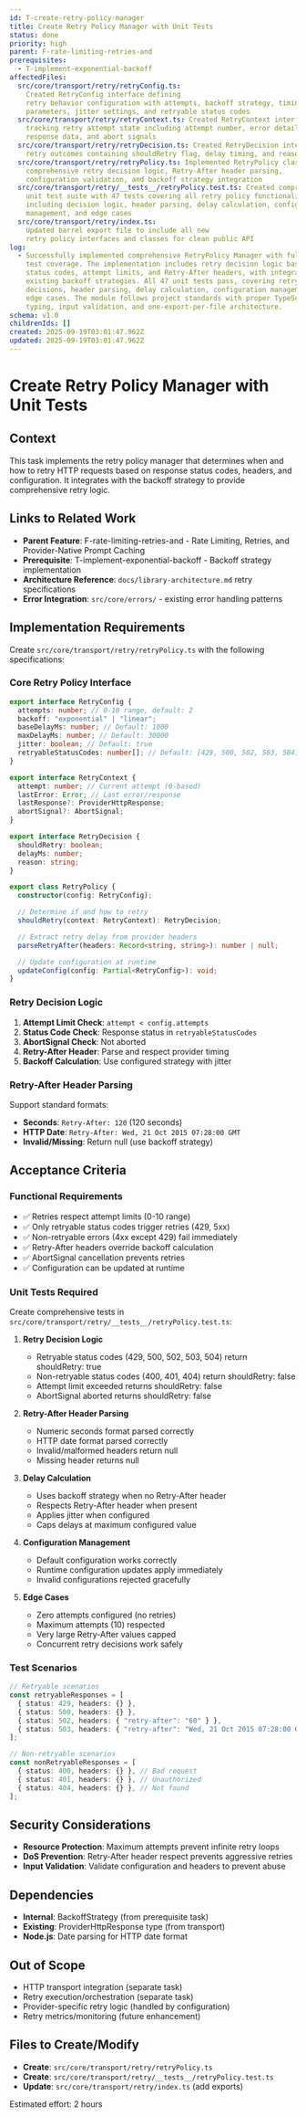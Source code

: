 ```yaml
---
id: T-create-retry-policy-manager
title: Create Retry Policy Manager with Unit Tests
status: done
priority: high
parent: F-rate-limiting-retries-and
prerequisites:
  - T-implement-exponential-backoff
affectedFiles:
  src/core/transport/retry/retryConfig.ts:
    Created RetryConfig interface defining
    retry behavior configuration with attempts, backoff strategy, timing
    parameters, jitter settings, and retryable status codes
  src/core/transport/retry/retryContext.ts: Created RetryContext interface for
    tracking retry attempt state including attempt number, error details,
    response data, and abort signals
  src/core/transport/retry/retryDecision.ts: Created RetryDecision interface for
    retry outcomes containing shouldRetry flag, delay timing, and reasoning
  src/core/transport/retry/retryPolicy.ts: Implemented RetryPolicy class with
    comprehensive retry decision logic, Retry-After header parsing,
    configuration validation, and backoff strategy integration
  src/core/transport/retry/__tests__/retryPolicy.test.ts: Created comprehensive
    unit test suite with 47 tests covering all retry policy functionality
    including decision logic, header parsing, delay calculation, configuration
    management, and edge cases
  src/core/transport/retry/index.ts:
    Updated barrel export file to include all new
    retry policy interfaces and classes for clean public API
log:
  - Successfully implemented comprehensive RetryPolicy Manager with full unit
    test coverage. The implementation includes retry decision logic based on
    status codes, attempt limits, and Retry-After headers, with integration to
    existing backoff strategies. All 47 unit tests pass, covering retry
    decisions, header parsing, delay calculation, configuration management, and
    edge cases. The module follows project standards with proper TypeScript
    typing, input validation, and one-export-per-file architecture.
schema: v1.0
childrenIds: []
created: 2025-09-19T03:01:47.962Z
updated: 2025-09-19T03:01:47.962Z
---
```


# Create Retry Policy Manager with Unit Tests

## Context

This task implements the retry policy manager that determines when and how to retry HTTP requests based on response status codes, headers, and configuration. It integrates with the backoff strategy to provide comprehensive retry logic.

## Links to Related Work

- **Parent Feature**: F-rate-limiting-retries-and - Rate Limiting, Retries, and Provider-Native Prompt Caching
- **Prerequisite**: T-implement-exponential-backoff - Backoff strategy implementation
- **Architecture Reference**: `docs/library-architecture.md` retry specifications
- **Error Integration**: `src/core/errors/` - existing error handling patterns

## Implementation Requirements

Create `src/core/transport/retry/retryPolicy.ts` with the following specifications:

### Core Retry Policy Interface

```typescript
export interface RetryConfig {
  attempts: number; // 0-10 range, default: 2
  backoff: "exponential" | "linear";
  baseDelayMs: number; // Default: 1000
  maxDelayMs: number; // Default: 30000
  jitter: boolean; // Default: true
  retryableStatusCodes: number[]; // Default: [429, 500, 502, 503, 504]
}

export interface RetryContext {
  attempt: number; // Current attempt (0-based)
  lastError: Error; // Last error/response
  lastResponse?: ProviderHttpResponse;
  abortSignal?: AbortSignal;
}

export interface RetryDecision {
  shouldRetry: boolean;
  delayMs: number;
  reason: string;
}

export class RetryPolicy {
  constructor(config: RetryConfig);

  // Determine if and how to retry
  shouldRetry(context: RetryContext): RetryDecision;

  // Extract retry delay from provider headers
  parseRetryAfter(headers: Record<string, string>): number | null;

  // Update configuration at runtime
  updateConfig(config: Partial<RetryConfig>): void;
}
```

### Retry Decision Logic

1. **Attempt Limit Check**: `attempt < config.attempts`
2. **Status Code Check**: Response status in `retryableStatusCodes`
3. **AbortSignal Check**: Not aborted
4. **Retry-After Header**: Parse and respect provider timing
5. **Backoff Calculation**: Use configured strategy with jitter

### Retry-After Header Parsing

Support standard formats:

- **Seconds**: `Retry-After: 120` (120 seconds)
- **HTTP Date**: `Retry-After: Wed, 21 Oct 2015 07:28:00 GMT`
- **Invalid/Missing**: Return null (use backoff strategy)

## Acceptance Criteria

### Functional Requirements

- ✅ Retries respect attempt limits (0-10 range)
- ✅ Only retryable status codes trigger retries (429, 5xx)
- ✅ Non-retryable errors (4xx except 429) fail immediately
- ✅ Retry-After headers override backoff calculation
- ✅ AbortSignal cancellation prevents retries
- ✅ Configuration can be updated at runtime

### Unit Tests Required

Create comprehensive tests in `src/core/transport/retry/__tests__/retryPolicy.test.ts`:

1. **Retry Decision Logic**
   - Retryable status codes (429, 500, 502, 503, 504) return shouldRetry: true
   - Non-retryable status codes (400, 401, 404) return shouldRetry: false
   - Attempt limit exceeded returns shouldRetry: false
   - AbortSignal aborted returns shouldRetry: false

2. **Retry-After Header Parsing**
   - Numeric seconds format parsed correctly
   - HTTP date format parsed correctly
   - Invalid/malformed headers return null
   - Missing header returns null

3. **Delay Calculation**
   - Uses backoff strategy when no Retry-After header
   - Respects Retry-After header when present
   - Applies jitter when configured
   - Caps delays at maximum configured value

4. **Configuration Management**
   - Default configuration works correctly
   - Runtime configuration updates apply immediately
   - Invalid configurations rejected gracefully

5. **Edge Cases**
   - Zero attempts configured (no retries)
   - Maximum attempts (10) respected
   - Very large Retry-After values capped
   - Concurrent retry decisions work safely

### Test Scenarios

```typescript
// Retryable scenarios
const retryableResponses = [
  { status: 429, headers: {} },
  { status: 500, headers: {} },
  { status: 502, headers: { "retry-after": "60" } },
  { status: 503, headers: { "retry-after": "Wed, 21 Oct 2015 07:28:00 GMT" } },
];

// Non-retryable scenarios
const nonRetryableResponses = [
  { status: 400, headers: {} }, // Bad request
  { status: 401, headers: {} }, // Unauthorized
  { status: 404, headers: {} }, // Not found
];
```

## Security Considerations

- **Resource Protection**: Maximum attempts prevent infinite retry loops
- **DoS Prevention**: Retry-After header respect prevents aggressive retries
- **Input Validation**: Validate configuration and headers to prevent abuse

## Dependencies

- **Internal**: BackoffStrategy (from prerequisite task)
- **Existing**: ProviderHttpResponse type (from transport)
- **Node.js**: Date parsing for HTTP date format

## Out of Scope

- HTTP transport integration (separate task)
- Retry execution/orchestration (separate task)
- Provider-specific retry logic (handled by configuration)
- Retry metrics/monitoring (future enhancement)

## Files to Create/Modify

- **Create**: `src/core/transport/retry/retryPolicy.ts`
- **Create**: `src/core/transport/retry/__tests__/retryPolicy.test.ts`
- **Update**: `src/core/transport/retry/index.ts` (add exports)

Estimated effort: 2 hours
